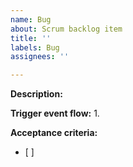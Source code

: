 ```yaml
---
name: Bug
about: Scrum backlog item
title: ''
labels: Bug
assignees: ''

---
```


**Description:**

**Trigger event flow:**
 1. 

**Acceptance criteria:**
 - [ ]
